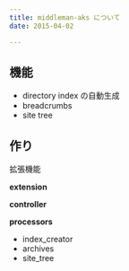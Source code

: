 ```yaml
---
title: middleman-aks について
date: 2015-04-02

---
```


## 機能

- directory index の自動生成
- breadcrumbs
- site tree

## 作り

拡張機能

**extension**

**controller**

**processors**

- index_creator
- archives
- site_tree



